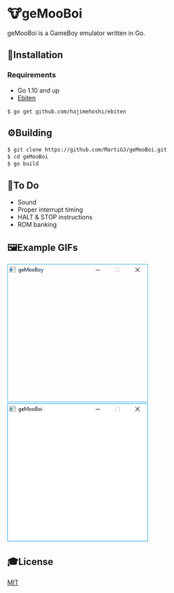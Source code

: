 # 🐮geMooBoi

geMooBoi is a GameBoy emulator written in Go.

## 💾Installation

### Requirements

- Go 1.10 and up
- [Ebiten](https://github.com/hajimehoshi/ebiten)

```
$ go get github.com/hajimehoshi/ebiten
```

## ⚙️Building

```
$ git clone https://github.com/MartiGJ/geMooBoi.git
$ cd geMooBoi
$ go build
```

## 📝To Do

- Sound
- Proper interrupt timing
- HALT & STOP instructions
- ROM banking

## 🖼️Example GIFs

![](images/geMooBoiDrMario.gif) ![](images/geMooBoiTetris.gif)

## 🎓License

[MIT](https://choosealicense.com/licenses/mit/)
